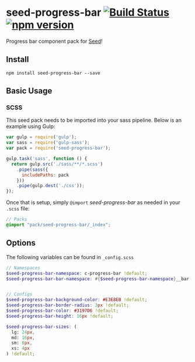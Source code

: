 # seed-progress-bar [![Build Status](https://travis-ci.org/helpscout/seed-progress-bar.svg?branch=master)](https://travis-ci.org/helpscout/seed-progress-bar) [![npm version](https://badge.fury.io/js/seed-progress-bar.svg)](https://badge.fury.io/js/seed-progress-bar)

Progress bar component pack for [Seed](https://github.com/helpscout/seed)!

## Install
```
npm install seed-progress-bar --save
```


## Basic Usage

### SCSS
This seed pack needs to be imported into your sass pipeline. Below is an example using Gulp:


```javascript
var gulp = require('gulp');
var sass = require('gulp-sass');
var pack = require('seed-progress-bar');

gulp.task('sass', function () {
  return gulp.src('./sass/**/*.scss')
    .pipe(sass({
      includePaths: pack
    }))
    .pipe(gulp.dest('./css'));
});
```

Once that is setup, simply `@import` *seed-progress-bar* as needed in your `.scss` file:

```scss
// Packs
@import "pack/seed-progress-bar/_index";
```

## Options

The following variables can be found in `_config.scss`

```scss
// Namespaces
$seed-progress-bar-namespace: c-progress-bar !default;
$seed-progress-bar-bar-namespace: #{$seed-progress-bar-namespace}__bar !default;


// Configs
$seed-progress-bar-background-color: #E3E8EB !default;
$seed-progress-bar-border-radius: 3px !default;
$seed-progress-bar-color: #3197D6 !default;
$seed-progress-bar-height: 16px !default;

$seed-progress-bar-sizes: (
  lg: 24px,
  md: 16px,
  sm: 8px,
  xs: 4px
) !default;
```
